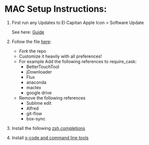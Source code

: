 # MAC Setup Instructions:
1. First run any Updates to El Capitan
Apple Icon > Software Update

    See here: [Guide](https://gist.github.com/todc/9562086)

2. Follow the file [here](https://github.com/atomantic/dotfiles):
    - *Fork* the repo
    - Customize it heavily with all preferences!
    - For example Add the following references to require_cask:
        - BetterTouchTool
        - jDownloader
        - Flux
        - anaconda
        - mactex
        - google drive 
    - Remove the following references
        - Sublime edit
        - Alfred
        - git-flow
        - box-sync

3. Install the following [zsh completions](https://github.com/zsh-users/zsh-completions)

4. Install [x-code and command line tools](https://gist.github.com/todc/9562086)
